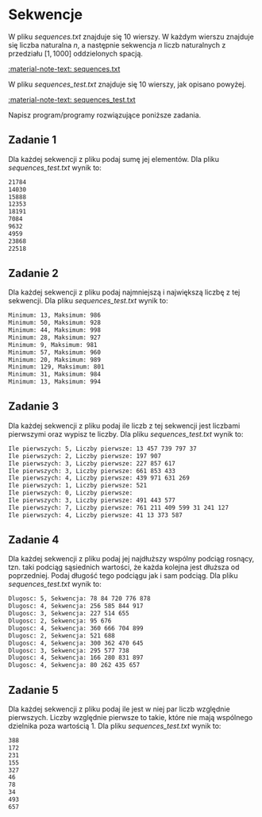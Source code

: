 # Sekwencje

W pliku *sequences.txt* znajduje się $10$ wierszy. W każdym wierszu znajduje się liczba naturalna $n$, a następnie sekwencja $n$ liczb naturalnych z przedziału $[1,1000]$ oddzielonych spacją.

[:material-note-text: sequences.txt](../../../../assets/sequences/sequences.txt)

W pliku *sequences_test.txt* znajduje się $10$ wierszy, jak opisano powyżej.

[:material-note-text: sequences_test.txt](../../../../assets/sequences/sequences_test.txt)

Napisz program/programy rozwiązujące poniższe zadania.

## Zadanie 1

Dla każdej sekwencji z pliku podaj sumę jej elementów. Dla pliku *sequences_test.txt* wynik to:

```txt
21784
14030
15888
12353
18191
7084
9632
4959
23868
22518
```

## Zadanie 2

Dla każdej sekwencji z pliku podaj najmniejszą i największą liczbę z tej sekwencji. Dla pliku *sequences_test.txt* wynik to:

```txt
Minimum: 13, Maksimum: 986
Minimum: 50, Maksimum: 928
Minimum: 44, Maksimum: 998
Minimum: 28, Maksimum: 927
Minimum: 9, Maksimum: 981
Minimum: 57, Maksimum: 960
Minimum: 20, Maksimum: 989
Minimum: 129, Maksimum: 801
Minimum: 31, Maksimum: 984
Minimum: 13, Maksimum: 994
```

## Zadanie 3

Dla każdej sekwencji z pliku podaj ile liczb z tej sekwencji jest liczbami pierwszymi oraz wypisz te liczby. Dla pliku *sequences_test.txt* wynik to:

```txt
Ile pierwszych: 5, Liczby pierwsze: 13 457 739 797 37
Ile pierwszych: 2, Liczby pierwsze: 197 907
Ile pierwszych: 3, Liczby pierwsze: 227 857 617
Ile pierwszych: 3, Liczby pierwsze: 661 853 433
Ile pierwszych: 4, Liczby pierwsze: 439 971 631 269
Ile pierwszych: 1, Liczby pierwsze: 521
Ile pierwszych: 0, Liczby pierwsze:
Ile pierwszych: 3, Liczby pierwsze: 491 443 577
Ile pierwszych: 7, Liczby pierwsze: 761 211 409 599 31 241 127
Ile pierwszych: 4, Liczby pierwsze: 41 13 373 587
```

## Zadanie 4

Dla każdej sekwencji z pliku podaj jej najdłuższy wspólny podciąg rosnący, tzn. taki podciąg sąsiednich wartości, że każda kolejna jest dłuższa od poprzedniej. Podaj długość tego podciągu jak i sam podciąg. Dla pliku *sequences_test.txt* wynik to:

```txt
Dlugosc: 5, Sekwencja: 78 84 720 776 878
Dlugosc: 4, Sekwencja: 256 585 844 917
Dlugosc: 3, Sekwencja: 227 514 655
Dlugosc: 2, Sekwencja: 95 676
Dlugosc: 4, Sekwencja: 360 666 704 899
Dlugosc: 2, Sekwencja: 521 688
Dlugosc: 4, Sekwencja: 300 362 470 645
Dlugosc: 3, Sekwencja: 295 577 738
Dlugosc: 4, Sekwencja: 166 280 831 897
Dlugosc: 4, Sekwencja: 80 262 435 657
```

## Zadanie 5

Dla każdej sekwencji z pliku podaj ile jest w niej par liczb względnie pierwszych. Liczby względnie pierwsze to takie, które nie mają wspólnego dzielnika poza wartością 1. Dla pliku *sequences_test.txt* wynik to:

```txt
388
172
231
155
327
46
78
34
493
657
```
